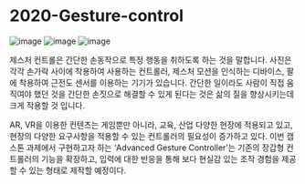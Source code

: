 # 2020-Gesture-control



![image](https://github.com/kim6419/2020-Gesture-control/assets/66951036/6260a878-3a3f-4437-a39f-d3dc372ba335)
![image](https://github.com/kim6419/2020-Gesture-control/assets/66951036/eaafbefb-3bed-4fa6-8ce8-9385718c1891)
![image](https://github.com/kim6419/2020-Gesture-control/assets/66951036/dbc1bbc7-74e6-4f58-bfdb-9ad65a9b2f37)

   제스처 컨트롤은 간단한 손동작으로 특정 행동을 취하도록 하는 것을 말합니다. 사진은 각각 손가락 사이에 착용하여 사용하는 컨트롤러, 제스처 모션을 인식하는 디바이스, 팔에 착용하여 근전도 센서를 이용하는 기기가 있습니다. 
   간단한 일이라도 사람이 직접 움직여야 했던 것을 간단한 손짓으로 해결할 수 있게 된다는 것은 삶의 질을 향상시키는데 크게 작용할 것 입니다.

   AR, VR을 이용한 컨텐츠는 게임뿐만 아니라, 교육, 산업 다양한 현장에 적용되고 있고, 현장의 다양한 요구사항을 적용할 수 있는 컨트롤러의 필요성이 증가하고 있다. 
   이번 캡스톤 과제에서 구현하고자 하는 ‘Advanced Gesture Controller’는 기존의 장갑형 컨트롤러의 기능을 확장하고, 
   입력에 대한 반응을 통해 보다 현실감 있는 조작 경험을 제공할 수 있는 형태로 제작할 예정이다.
